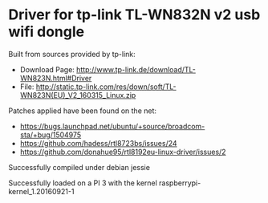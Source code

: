 # Driver for tp-link TL-WN832N v2 usb wifi dongle
Built from sources provided by tp-link:

- Download Page: http://www.tp-link.de/download/TL-WN823N.html#Driver
- File: http://static.tp-link.com/res/down/soft/TL-WN823N(EU)_V2_160315_Linux.zip

Patches applied have been found on the net:
- https://bugs.launchpad.net/ubuntu/+source/broadcom-sta/+bug/1504975
- https://github.com/hadess/rtl8723bs/issues/24
- https://github.com/donahue95/rtl8192eu-linux-driver/issues/2

Successfully compiled under debian jessie

Successfully loaded on a PI 3 with the kernel raspberrypi-kernel_1.20160921-1
